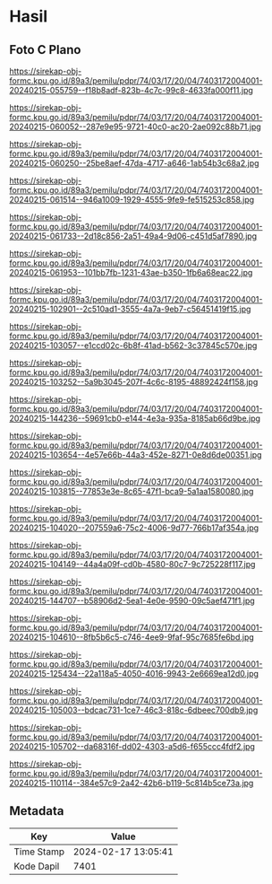 # Hasil

## Foto C Plano

https://sirekap-obj-formc.kpu.go.id/89a3/pemilu/pdpr/74/03/17/20/04/7403172004001-20240215-055759--f18b8adf-823b-4c7c-99c8-4633fa000f11.jpg

https://sirekap-obj-formc.kpu.go.id/89a3/pemilu/pdpr/74/03/17/20/04/7403172004001-20240215-060052--287e9e95-9721-40c0-ac20-2ae092c88b71.jpg

https://sirekap-obj-formc.kpu.go.id/89a3/pemilu/pdpr/74/03/17/20/04/7403172004001-20240215-060250--25be8aef-47da-4717-a646-1ab54b3c68a2.jpg

https://sirekap-obj-formc.kpu.go.id/89a3/pemilu/pdpr/74/03/17/20/04/7403172004001-20240215-061514--946a1009-1929-4555-9fe9-fe515253c858.jpg

https://sirekap-obj-formc.kpu.go.id/89a3/pemilu/pdpr/74/03/17/20/04/7403172004001-20240215-061733--2d18c856-2a51-49a4-9d06-c451d5af7890.jpg

https://sirekap-obj-formc.kpu.go.id/89a3/pemilu/pdpr/74/03/17/20/04/7403172004001-20240215-061953--101bb7fb-1231-43ae-b350-1fb6a68eac22.jpg

https://sirekap-obj-formc.kpu.go.id/89a3/pemilu/pdpr/74/03/17/20/04/7403172004001-20240215-102901--2c510ad1-3555-4a7a-9eb7-c56451419f15.jpg

https://sirekap-obj-formc.kpu.go.id/89a3/pemilu/pdpr/74/03/17/20/04/7403172004001-20240215-103057--e1ccd02c-6b8f-41ad-b562-3c37845c570e.jpg

https://sirekap-obj-formc.kpu.go.id/89a3/pemilu/pdpr/74/03/17/20/04/7403172004001-20240215-103252--5a9b3045-207f-4c6c-8195-48892424f158.jpg

https://sirekap-obj-formc.kpu.go.id/89a3/pemilu/pdpr/74/03/17/20/04/7403172004001-20240215-144236--59691cb0-e144-4e3a-935a-8185ab66d9be.jpg

https://sirekap-obj-formc.kpu.go.id/89a3/pemilu/pdpr/74/03/17/20/04/7403172004001-20240215-103654--4e57e66b-44a3-452e-8271-0e8d6de00351.jpg

https://sirekap-obj-formc.kpu.go.id/89a3/pemilu/pdpr/74/03/17/20/04/7403172004001-20240215-103815--77853e3e-8c65-47f1-bca9-5a1aa1580080.jpg

https://sirekap-obj-formc.kpu.go.id/89a3/pemilu/pdpr/74/03/17/20/04/7403172004001-20240215-104020--207559a6-75c2-4006-9d77-766b17af354a.jpg

https://sirekap-obj-formc.kpu.go.id/89a3/pemilu/pdpr/74/03/17/20/04/7403172004001-20240215-104149--44a4a09f-cd0b-4580-80c7-9c725228f117.jpg

https://sirekap-obj-formc.kpu.go.id/89a3/pemilu/pdpr/74/03/17/20/04/7403172004001-20240215-144707--b58906d2-5ea1-4e0e-9590-09c5aef471f1.jpg

https://sirekap-obj-formc.kpu.go.id/89a3/pemilu/pdpr/74/03/17/20/04/7403172004001-20240215-104610--8fb5b6c5-c746-4ee9-9faf-95c7685fe6bd.jpg

https://sirekap-obj-formc.kpu.go.id/89a3/pemilu/pdpr/74/03/17/20/04/7403172004001-20240215-125434--22a118a5-4050-4016-9943-2e6669ea12d0.jpg

https://sirekap-obj-formc.kpu.go.id/89a3/pemilu/pdpr/74/03/17/20/04/7403172004001-20240215-105003--bdcac731-1ce7-46c3-818c-6dbeec700db9.jpg

https://sirekap-obj-formc.kpu.go.id/89a3/pemilu/pdpr/74/03/17/20/04/7403172004001-20240215-105702--da68316f-dd02-4303-a5d6-f655ccc4fdf2.jpg

https://sirekap-obj-formc.kpu.go.id/89a3/pemilu/pdpr/74/03/17/20/04/7403172004001-20240215-110114--384e57c9-2a42-42b6-b119-5c814b5ce73a.jpg


## Metadata

| Key        | Value               |
| ---------- | ------------------- |
| Time Stamp | 2024-02-17 13:05:41 |
| Kode Dapil | 7401                |



